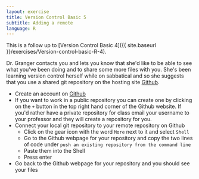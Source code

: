 ```yaml
---
layout: exercise
title: Version Control Basic 5
subtitle: Adding a remote
language: R
---
```


This is a follow up to
[Version Control Basic 4]({{ site.baseurl }}/exercises/Version-control-basic-R-4).

Dr. Granger contacts you and lets you know that she'd like to be able to see
what you've been doing and to share some more files with you. She's been
learning version control herself while on sabbatical and so she suggests that
you use a shared git repository on the hosting site [Github](https://github.com).

* Create an account on [Github](https://github.com)
* If you want to work in a public repository you can create one by clicking on
  the `+` button in the top right hand corner of the Github website. If you'd
  rather have a private repository for class email your username to your
  professor and they will create a repository for you.
* Connect your local git repository to your remote repository on Github
    * Click on the gear icon with the word `More` next to it and select `Shell`
    * Go to the Github webpage for your repository and copy the two lines of
    code under `push an existing repository from the command line`
    * Paste them into the Shell
	* Press enter
* Go back to the Github webpage for your repository and you should see your
  files
